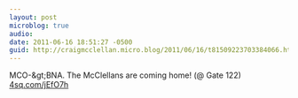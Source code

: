 ```yaml
---
layout: post
microblog: true
audio: 
date: 2011-06-16 18:51:27 -0500
guid: http://craigmcclellan.micro.blog/2011/06/16/t81509223703384066.html
---
```

MCO-&amp;gt;BNA. The McClellans are coming home! (@ Gate 122) [4sq.com/jEfO7h](http://4sq.com/jEfO7h)
